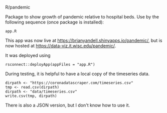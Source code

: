R/pandemic

Package to show growth of pandemic relative to hospital beds.
Use by the following sequence (once package is installed):

```
app.R
```

This app was now live at <https://brianyandell.shinyapps.io/pandemic/>,
but is now hosted at <https://data-viz.it.wisc.edu/pandemic/>.

It was deployed using 

```
rsconnect::deployApp(appFiles = "app.R")
```

During testing, it is helpful to have a local copy of the timeseries data.

```
dirpath <- "https://coronadatascraper.com/timeseries.csv"
tmp <- read.csv(dirpath)
dirpath <- "data/timeseries.csv"
write.csv(tmp, dirpath)
```

There is also a JSON version, but I don't know how to use it.

